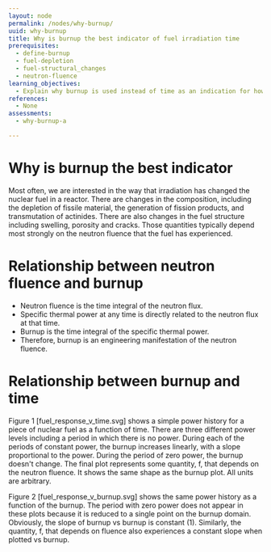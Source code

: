 ```yaml
---
layout: node
permalink: /nodes/why-burnup/
uuid: why-burnup
title: Why is burnup the best indicator of fuel irradiation time
prerequisites:
  - define-burnup
  - fuel-depletion
  - fuel-structural_changes
  - neutron-fluence
learning_objectives:
  - Explain why burnup is used instead of time as an indication for how long fuel has been irradiated.
references:
  - None
assessments: 
  - why-burnup-a

---
```



# Why is burnup the best indicator

Most often, we are interested in the way that irradiation has changed the
nuclear fuel in a reactor.  There are changes in the composition, including
the depletion of fissile material, the generation of fission products, and
transmutation of actinides.  There are also changes in the fuel structure
including swelling, porosity and cracks.  Those quantities typically depend
most strongly on the neutron fluence that the fuel has experienced.

# Relationship between neutron fluence and burnup

* Neutron fluence is the time integral of the neutron flux.
* Specific thermal power at any time is directly related to the neutron flux at that time.
* Burnup is the time integral of the specific thermal power.
* Therefore, burnup is an engineering manifestation of the neutron fluence.

# Relationship between burnup and time

Figure 1 [fuel_response_v_time.svg] shows a simple power history for a piece
of nuclear fuel as a function of time.  There are three different power levels
including a period in which there is no power.  During each of the periods of
constant power, the burnup increases linearly, with a slope proportional to
the power.  During the period of zero power, the burnup doesn't change.  The
final plot represents some quantity, f, that depends on the neutron fluence.
It shows the same shape as the burnup plot.  All units are arbitrary.

Figure 2 [fuel_response_v_burnup.svg] shows the same power history as a
function of the burnup.  The period with zero power does not appear in these
plots because it is reduced to a single point on the burnup domain.
Obviously, the slope of burnup vs burnup is constant (1).  Similarly, the
quantity, f, that depends on fluence also experiences a constant slope when
plotted vs burnup.


